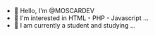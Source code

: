 - 👋 Hello, I'm @MOSCARDEV
- 👀 I'm interested in HTML - PHP - Javascript ...
- 🌱 I am currently a student and studying ...
